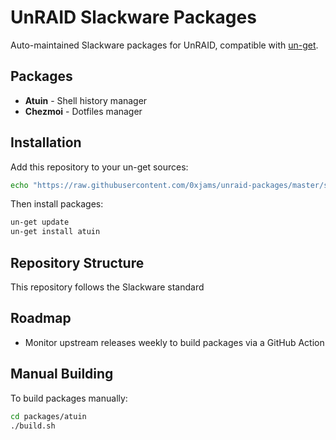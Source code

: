 # UnRAID Slackware Packages

Auto-maintained Slackware packages for UnRAID, compatible with [un-get](https://github.com/ich777/un-get).

## Packages

- **Atuin** - Shell history manager
- **Chezmoi** - Dotfiles manager

## Installation

Add this repository to your un-get sources:

```bash
echo "https://raw.githubusercontent.com/0xjams/unraid-packages/master/slackware64/packages 0xjams-repo" >> /boot/config/plugins/un-get/sources.list
```

Then install packages:

```bash
un-get update
un-get install atuin
```

## Repository Structure

This repository follows the Slackware standard 

## Roadmap

- Monitor upstream releases weekly to build packages via a GitHub Action

## Manual Building

To build packages manually:

```bash
cd packages/atuin
./build.sh
```
